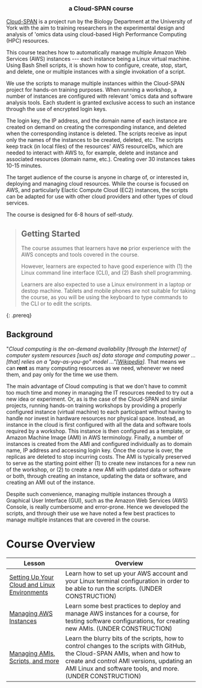 ---
---
<h3 align="center">a Cloud-SPAN course</h3>

[Cloud-SPAN](https://cloud-span.york.ac.uk) is a project run by the Biology Department at the University of York with the aim to training researchers in the experimental design and analysis of 'omics data using cloud-based High Performance Computing (HPC) resources.

This course teaches how to automatically manage multiple Amazon Web Services (AWS) instances --- each instance being a Linux virtual machine. Using Bash Shell scripts, it is shown how to configure, create, stop, start, and delete, one or multiple instances with a single invokation of a script. 

We use the scripts to manage multiple instances within the Cloud-SPAN project for hands-on training purposes. When running a workshop, a number of instances are configured with relevant 'omics data and software analysis tools. Each student is granted exclusive access to such an instance through the use of encrypted login keys. 

The login key, the IP address, and the domain name of each instance are created on demand on
creating the corresponding instance, and deleted when the corresponding instance is deleted. The scripts receive as input only the names of the instances to be created, deleted, etc. The scripts keep track (in local files) of the resources' AWS resourceIDs, which are needed to interact with AWS to, for example, delete and instance and associated resources (domain name, etc.). Creating over 30 instances takes 10-15 minutes.

The target audience of the course is anyone in charge of, or interested in, deploying and managing cloud resources. While the course is focused on AWS, and particularly Elactic Compute Cloud (EC2) instances, the scripts can be adapted for use with other cloud providers and other types of cloud services.

The course is designed for 6-8 hours of self-study.

> ## Getting Started
>
> The course assumes that learners have **no** prior experience with the AWS concepts and tools covered in the course.
>
> However, learners are expected to have good experience with (1) the Linux command line interface (CLI), and (2) Bash shell programming.
>
> Learners are also expected to use a Linux environment in a laptop or destop machine. Tablets and mobile phones are not suitable for taking the course, as you will be using the keyboard to type commands to the CLI or to edit the scripts.
>
{: .prereq}

## Background
"*Cloud computing is the on-demand availability \[through the Internet\] of computer system resources \[such as\] data storage and computing power ... \[that\] relies on a "pay-as-you-go" model ..."\[[Wikipedia](https://en.wikipedia.org/wiki/Cloud_computing)\].* That means we can **rent** as many computing resources as we need, whenever we need them, and pay only for the time we use them. 

The main advantage of Cloud computing is that we don't have to commit too much time and money in managing the IT resources needed to try out a new idea or experiment. Or, as is the case of the Cloud-SPAN and similar projects, running hands-on training workshops by providing a properly configured instance (virtual machine) to each participant without having to handle nor invest in hardware resources nor physical space. Instead, an instance in the cloud is first configured with all the data and software tools required by a workshop. This instance is then configured as a template, or Amazon Machine Image (AMI) in AWS terminology. Finally, a number of instances is created from the AMI and configured individually as to domain name, IP address and accessing login key. Once the course is over, the replicas are deleted to stop incurring costs. The AMI is typically preserved to serve as the starting point either (1) to create new instances for a new run of the workshop, or (2) to create a new AMI with updated data or software or both, through creating an instance, updating the data or software, and creating an AMI out of the instance.

Despite such convenience, managing multiple instances through a Graphical User Interface (GUI), such as the Amazon Web Services (AWS) Console, is really cumbersome and error-prone. Hence we developed the scripts, and through their use we have noted a few best practices to manage multiple instances that are covered in the course.

# Course Overview

| Lesson                     | Overview |
| -------------------------- | ---------|
| [Setting Up Your Cloud and Linux Environments](https://cloud-span.github.io/cloud-admin-guide-1-setting-work-environments/) | Learn how to set up your AWS account and your Linux terminal configuration in order to be able to run the scripts. (UNDER CONSTRUCTION)|
| [Managing AWS Instances](https://cloud-span.github.io/cloud-admin-guide-2-managing-aws-instances/) | Learn some best practices to deploy and manage AWS instances for a course, for testing software configurations, for creating new AMIs. (UNDER CONSTRUCTION) |
| [Managing AMIs, Scripts, and more](https://cloud-span.github.io/cloud-admin-guide-3-managing-amis-scripts-etc/) |  Learn the blurry bits of the scripts, how to control changes to the scripts with GitHub, the Cloud-SPAN AMIs, when and how to create and control AMI versions, updating an AMI Linux and software tools, and more. (UNDER CONSTRUCTION) |

